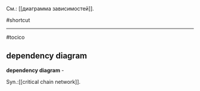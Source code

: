 См.: [[диаграмма зависимостей]].

#shortcut




<hr/>

#tocico

## dependency diagram

<b>dependency diagram</b> - 


Syn.:[[critical chain network]].



